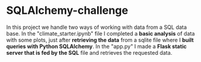 # SQLAlchemy-challenge
In this project we handle two ways of working with data from a SQL data base. 
In the "climate_starter.ipynb" file I completed a **basic analysis** of data with some plots, just after **retrieving the data** from a sqlite file where I **built queries with Python SQLAlchemy**.
In the "app.py" I made a **Flask static server that is fed by the SQL** file and retrieves the requested data. 
